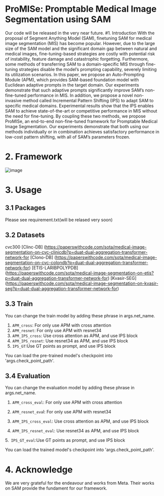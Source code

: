 # ProMISe: Promptable Medical Image Segmentation using SAM
Our code will be released in the very near future.
#1. Introduction
With the proposal of Segment Anything Model (SAM), finetuning SAM for medical image segmentation (MIS) has become popular. However, due to the large size of the SAM model and the significant domain gap between natural and medical images, fine-tuning-based
strategies are costly with potential risk of instability, feature damage
and catastrophic forgetting. Furthermore, some methods of transferring
SAM to a domain-specific MIS through fine-tuning strategies disable the
model’s prompting capability, severely limiting its utilization scenarios.
In this paper, we propose an Auto-Prompting Module (APM), which provides SAM-based foundation model with Euclidean adaptive prompts
in the target domain. Our experiments demonstrate that such adaptive prompts significantly improve SAM’s non-fine-tuned performance
in MIS. In addition, we propose a novel non-invasive method called Incremental Pattern Shifting (IPS) to adapt SAM to specific medical domains. Experimental results show that the IPS enables SAM to achieve
state-of-the-art or competitive performance in MIS without the need for
fine-tuning. By coupling these two methods, we propose ProMISe, an
end-to-end non-fine-tuned framework for Promptable Medical Image
Segmentation. Our experiments demonstrate that both using our methods individually or in combination achieves satisfactory performance in
low-cost pattern shifting, with all of SAM’s parameters frozen.
# 2. Framework
![image](https://github.com/xinkunwang111/ProMISe/assets/130198762/1e1ff6cf-7eb6-4ab9-a2a5-7fc28661c3a5)

# 3. Usage
## 3.1 Packages
Please see requirement.txt(will be relased very soon)
## 3.2 Datasets
cvc300
[Clinc-DB] (https://paperswithcode.com/sota/medical-image-segmentation-on-cvc-clinicdb?p=duat-dual-aggregation-transformer-network-for
[Clono-DB] (https://paperswithcode.com/sota/medical-image-segmentation-on-cvc-colondb?p=duat-dual-aggregation-transformer-network-for)
[ETIS-LARIBPOLYPDB] (https://paperswithcode.com/sota/medical-image-segmentation-on-etis?p=duat-dual-aggregation-transformer-network-for)
[Kvasir-SEG] (https://paperswithcode.com/sota/medical-image-segmentation-on-kvasir-seg?p=duat-dual-aggregation-transformer-network-for)
## 3.3 Train
You can change the train model by adding these phrase in args.net_name.
1. `APM_cross`: For only use APM with cross attention
2. `APM_resnet`: For only use APM with resnet34
3. `APM_IPS_cross`: Use cross attention as APM, and use IPS block
4. `APM_IPS_resnet`: Use resnet34 as APM, and use IPS block
5. `IPS_GT`:Use GT points as prompt, and use IPS block

You can load the pre-trained model's checkpoint into 'args.check_point_path'.

## 3.4 Evaluation
You can change the evaluation model by adding these phrase in args.net_name.
1. `APM_cross_eval`: For only use APM with cross attention
2. `APM_resnet_eva`l: For only use APM with resnet34

3. `APM_IPS_cross_eval`: Use cross attention as APM, and use IPS block
4. `APM_IPS_resnet_eval`: Use resnet34 as APM, and use IPS block

5.` IPS_GT_eval`:Use GT points as prompt, and use IPS block

You can load the trained model's checkpoint into 'args.check_point_path'.



# 4. Acknowledge
We are very grateful for the endeavour and works from Meta. Their works on SAM provide the fundament for our framework.



   


